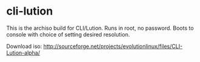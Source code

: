 # cli-lution 

This is the archiso build for CLI/Lution. 
  Runs in root, no password.
  Boots to console with choice of setting desired resolution.
  
Download iso: http://sourceforge.net/projects/evolutionlinux/files/CLI-Lution-alpha/



  
  
  
 
